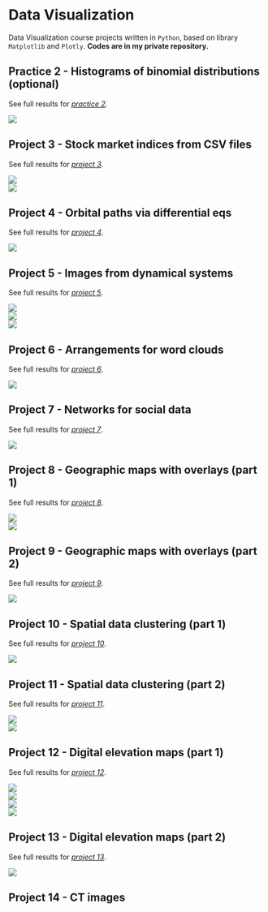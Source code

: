 # Data Visualization
Data Visualization course projects written in `Python`, based on library `Matplotlib` and `Plotly`. **Codes are in my private repository.**

## Practice 2 - Histograms of binomial distributions (optional)
See full results for *[practice 2](markdowns/Project2.md)*. 

![](figures/Project2_fig3.png) 

## Project 3 - Stock market indices from CSV files
See full results for *[project 3](markdowns/Project3.md)*. 

![](figures/Project3_fig4.png) \
![](figures/Project3_fig5.png) 

## Project 4 - Orbital paths via differential eqs
See full results for *[project 4](markdowns/Project4.md)*. 

![](figures/Project4_fig9.gif) 

## Project 5 - Images from dynamical systems
See full results for *[project 5](markdowns/Project5.md)*. 

![](figures/Project5_fig1.png) \
![](figures/Project5_fig3.png) \
![](figures/Project5_fig6.png) 

## Project 6 - Arrangements for word clouds
See full results for *[project 6](markdowns/Project6.md)*. 

![](figures/Project6_fig9.png)

## Project 7 - Networks for social data
See full results for *[project 7](markdowns/Project7.md)*. 

![](figures/Project7_fig15.png) 

## Project 8 - Geographic maps with overlays (part 1)
See full results for *[project 8](markdowns/Project8.md)*. 

![](figures/Project8_fig4.png) \
![](figures/Project8_fig7.png)

## Project 9 - Geographic maps with overlays (part 2)
See full results for *[project 9](markdowns/Project9.md)*. 

![](figures/Project9_fig4.png) 

## Project 10 - Spatial data clustering (part 1)
See full results for *[project 10](markdowns/Project10.md)*. 

![](figures/Project10_fig4.png)

## Project 11 - Spatial data clustering (part 2)
See full results for *[project 11](markdowns/Project11.md)*. 

![](figures/Project11_fig4.png) \
![](figures/Project11_fig6.png) 

## Project 12 - Digital elevation maps (part 1)
See full results for *[project 12](markdowns/Project12.md)*. 

![](figures/Project12_fig5.png) \
![](figures/Project12_fig6.png) \
![](figures/Project12_fig9.png) \
![](figures/Project12_fig12.png) 

## Project 13 - Digital elevation maps (part 2)
See full results for *[project 13](markdowns/Project13.md)*. 

![](figures/Project13_fig7.png) 

## Project 14 - CT images